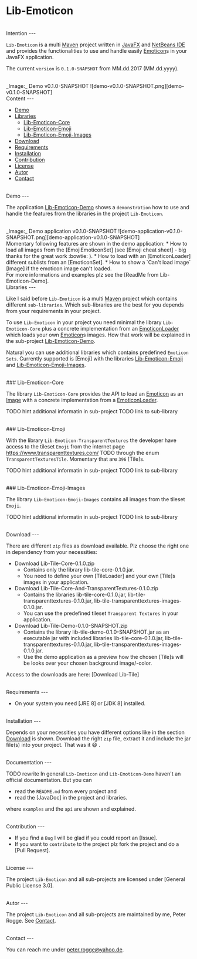 Lib-Emoticon
===



<br />
Intention
---

`Lib-Emoticon` is a multi [Maven] project written in [JavaFX] and [NetBeans IDE] 
and provides the functionalities to use and handle easily [Emoticon]s in your 
JavaFX application. 

The current `version` is `0.1.0-SNAPSHOT` from MM.dd.2017 (MM.dd.yyyy).

<br />
_Image:_ Demo v0.1.0-SNAPSHOT
![demo-v0.1.0-SNAPSHOT.png][demo-v0.1.0-SNAPSHOT]



<br />
Content
---

* [Demo](#Demo)
* [Libraries](#Libraries)
    - [Lib-Emoticon-Core](#LiEmCo)
    - [Lib-Emoticon-Emoji](#LiEmEm)
    - [Lib-Emoticon-Emoji-Images](#LiEmEmIm)
* [Download](#Download)
* [Requirements](#Requirements)
* [Installation](#Installation)
* [Contribution](#Contribution)
* [License](#License)
* [Autor](#Autor)
* [Contact](#Contact)



<br />
Demo<a name="Demo" />
---

The application [Lib-Emoticon-Demo] shows a `demonstration` how to use and 
handle the features from the libraries in the project `Lib-Emoticon`. 

<br />
_Image:_ Demo application v0.1.0-SNAPSHOT
![demo-application-v0.1.0-SNAPSHOT.png][demo-application-v0.1.0-SNAPSHOT]

<br />
Momentary following features are shown in the demo application:
* How to load all images from the [EmojiEmoticonSet] (see [Emoji cheat sheet] - big 
  thanks for the great work :bowtie: ).
* How to load with an [EmoticonLoader] different sublists from an [EmoticonSet].
* How to show a `Can't load image` [Image] if the emoticon image can't loaded.

<br />
For more informations and examples plz see the [ReadMe from Lib-Emoticon-Demo].



<br />
Libraries<a name="Libraries" />
---

Like I said before `Lib-Emoticon` is a multi [Maven] project which contains different 
`sub-libraries`. Which sub-libraries are the best for you depends from your 
requirements in your project.

To use `Lib-Emoticon` in your project you need minimal the library `Lib-Emoticon-Core` 
plus a concrete implementation from an [EmoticonLoader] which loads your own [Emoticon]s 
images. How that work will be explained in the sub-project [Lib-Emoticon-Demo](#LiEmDe).

Natural you can use additional libraries which contains predefined `Emoticon Sets`. 
Currently supported is [Emoji] with the libraries [Lib-Emoticon-Emoji](#LiEmEm) 
and [Lib-Emoticon-Emoji-Images](#LiEmEmIm).


<br />
### Lib-Emoticon-Core<a name="LiEmCo" />

The library `Lib-Emoticon-Core` provides the API to load an [Emoticon] as 
an [Image] with a concrete implementation from a [EmoticonLoader].

TODO hint additional informatin in sub-project
TODO link to sub-library


<br />
### Lib-Emoticon-Emoji<a name="LiEmEm" />

With the library `Lib-Emoticon-TransparentTextures` the developer have access to the 
tileset `Emoji` from the internet page https://www.transparenttextures.com/ TODO
through the enum `TransparentTexturesTile`. Momentary that are `396` [Tile]s.

TODO hint additional informatin in sub-project
TODO link to sub-library


<br />
### Lib-Emoticon-Emoji-Images<a name="LiEmEmIm" />

The library `Lib-Emoticon-Emoji-Images` contains all images from the 
tileset `Emoji`.

TODO hint additional informatin in sub-project
TODO link to sub-library



<br />
Download<a name="Download" />
---

There are different `zip` files as download available. Plz choose the right one 
in dependency from your necessities:
* Download Lib-Tile-Core-0.1.0.zip
    * Contains only the library lib-tile-core-0.1.0.jar.
    * You need to define your own [TileLoader] and your own [Tile]s images in 
      your application.
* Download Lib-Tile-Core-And-TransparentTextures-0.1.0.zip
    * Contains the libraries lib-tile-core-0.1.0.jar, lib-tile-transparenttextures-0.1.0.jar, 
      lib-tile-transparenttextures-images-0.1.0.jar.
    * You can use the predefined tileset `Transparent Textures` in your application.
* Download Lib-Tile-Demo-0.1.0-SNAPSHOT.zip
    * Contains the library lib-tile-demo-0.1.0-SNAPSHOT.jar as an executable jar 
      with included libraries lib-tile-core-0.1.0.jar, lib-tile-transparenttextures-0.1.0.jar, 
      lib-tile-transparenttextures-images-0.1.0.jar.
    * Use the demo application as a preview how the chosen [Tile]s will be looks 
      over your chosen background image/-color.

Access to the downloads are here: [Download Lib-Tile]


<br />
Requirements<a name="Requirements" />
---

* On your system you need [JRE 8] or [JDK 8] installed.



<br />
Installation<a name="Installation" />
---

Depends on your necessities you have different options like in the section 
[Download](#Download) is shown. Download the right `zip` file, extract it and 
include the jar file&#040;s&#041; into your project. That was it :smile: .



<br />
Documentation<a name="Documentation" />
---

TODO rewrite
In general `Lib-Emoticon` and `Lib-Emoticon-Demo` haven't an official documentation. But 
you can
* read the `README.md` from every project and
* read the [JavaDoc] in the project and libraries.

where `examples` and the `api` are shown and explained.



<br />
Contribution<a name="Contribution" />
---

* If you find a `Bug` I will be glad if you could report an [Issue].
* If you want to `contribute` to the project plz fork the project and do a [Pull Request].



<br />
License<a name="License" />
---

The project `Lib-Emoticon` and all sub-projects are licensed under [General Public License 3.0].



<br />
Autor<a name="Autor" />
---

The project `Lib-Emoticon` and all sub-projects are maintained by me, Peter Rogge. See [Contact](#Contact).



<br />
Contact<a name="Contact" />
---

You can reach me under <peter.rogge@yahoo.de>.



[//]: # (Images)
[demo-application-v0.1.0-SNAPSHOT]:https://cloud.githubusercontent.com/assets/8161815/23338535/c417558c-fc0d-11e6-9338-8622dfcc74d7.png
[demo-v0.1.0-SNAPSHOT]:https://cloud.githubusercontent.com/assets/8161815/23338494/fcc31886-fc0c-11e6-9980-1f57722c4417.png



[//]: # (Links)
[Background]:https://docs.oracle.com/javase/8/javafx/api/javafx/scene/layout/Background.html
[Emoji cheat sheet]:http://www.webpagefx.com/tools/emoji-cheat-sheet/
[EmojiEmoticonSet]:https://github.com/Naoghuman/lib-emoticon/blob/master/Lib-Emoticon-Emoji/src/main/java/com/github/naoghuman/lib/emoticon/emoji/EmojiEmoticonSet.java
[Emoticon]:https://en.wikipedia.org/wiki/List_of_emoticons
[EmoticonLoader]:https://github.com/Naoghuman/lib-emoticon/blob/master/Lib-Emoticon-Core/src/main/java/com/github/naoghuman/lib/emoticon/core/EmoticonLoader.java
[EmoticonSet]:https://github.com/Naoghuman/lib-emoticon/blob/master/Lib-Emoticon-Core/src/main/java/com/github/naoghuman/lib/emoticon/core/EmoticonSet.java
[Image]:https://docs.oracle.com/javase/8/javafx/api/javafx/scene/image/Image.html
[JavaFX]:http://docs.oracle.com/javase/8/javase-clienttechnologies.htm
[Lib-Emoticon-Demo]:https://github.com/Naoghuman/lib-emoticon/tree/master/Lib-Emoticon-Demo
[Maven]:http://maven.apache.org/
[NetBeans IDE]:https://netbeans.org/
[ReadMe from Lib-Emoticon-Demo]:https://github.com/Naoghuman/lib-emoticon/blob/master/Lib-Emoticon-Demo/README.md
